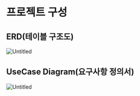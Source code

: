 # 프로젝트 구성
## ERD(테이블 구조도)
![Untitled](https://s3-us-west-2.amazonaws.com/secure.notion-static.com/9a21e892-0fc7-4d4b-ac4d-06f7ecf139f2/Untitled.png)

## UseCase Diagram(요구사항 정의서)
![Untitled](https://s3-us-west-2.amazonaws.com/secure.notion-static.com/39895f2d-7c73-4a59-93f3-76b7a86f6c65/Untitled.png)
